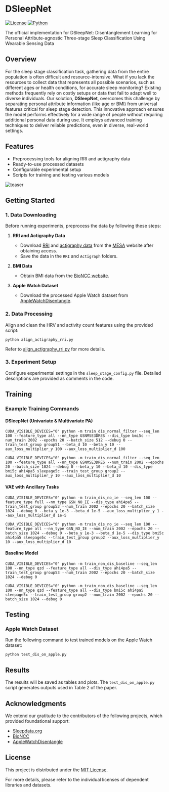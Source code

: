 # DSleepNet

[![License](https://img.shields.io/badge/license-MIT-blue.svg)](LICENSE)
[![Python](https://img.shields.io/badge/python-3.7%2B-green.svg)](https://www.python.org/downloads/)

The official implementation for DSleepNet: Disentanglement Learning for Personal Attribute-agnostic Three-stage Sleep Classification Using Wearable Sensing Data

## Overview

For the sleep stage classification task, gathering data from the entire population is often difficult and resource-intensive. What if you lack the resources to collect data that represents all possible scenarios, such as different ages or health conditions, for accurate sleep monitoring? Existing methods frequently rely on costly setups or data that fail to adapt well to diverse individuals. Our solution, **DSleepNet**, overcomes this challenge by separating personal attribute information (like age or BMI) from universal features critical for sleep stage detection. This innovative approach ensures the model performs effectively for a wide range of people without requiring additional personal data during use. It employs advanced training techniques to deliver reliable predictions, even in diverse, real-world settings.

## Features
- Preprocessing tools for aligning RRI and actigraphy data
- Ready-to-use processed datasets
- Configurable experimental setup
- Scripts for training and testing various models

![teaser](assets/example_teaser.gif)

## Getting Started

### 1. Data Downloading
Before running experiments, preprocess the data by following these steps:

1. **RRI and Actigraphy Data**
   - Download [RRI](https://sleepdata.org/datasets/mesa/files/polysomnography/annotations-rpoints) and [actigraphy data](https://sleepdata.org/datasets/mesa/files/actigraphy) from the [MESA]([https://sleepdata.org/](https://sleepdata.org/datasets/mesa)) website after obtaining access.
   - Save the data in the `RRI` and `Actigraph` folders.

2. **BMI Data**
   - Obtain BMI data from the [BioNCC website](https://bioncc.nih.gov/).

3. **Apple Watch Dataset**
   - Download the processed Apple Watch dataset from [AppleWatchDisentangle](https://drive.google.com/file/d/1xVeS-8ngJ1av5GN_s6eHpr-SQfeGL4ZV/view?usp=drive_link).

### 2. Data Processing
Align and clean the HRV and activity count features using the provided script:

```shell
python align_actigraphy_rri.py
```
Refer to [align_actigraphy_rri.py](https://github.com/bzhai/multimodal_sleep_stage_benchmark/blob/master/dataset_builder_loader/align_actigraphy_rri.py) for more details.

### 3. Experiment Setup
Configure experimental settings in the `sleep_stage_config.py` file. Detailed descriptions are provided as comments in the code.

## Training

### Example Training Commands

#### DSleepNet (Univariate & Multivariate PA)
```shell
CUDA_VISIBLE_DEVICES="0" python -m train_dis_normal_filter --seq_len 100 --feature_type all --nn_type GSNMSE3DRES --dis_type bmi5c --num_train 2002 --epochs 20 --batch_size 512 --debug 0 --train_test_group group51 --beta_d 10 --beta_y 10 --aux_loss_multiplier_y 100 --aux_loss_multiplier_d 100

CUDA_VISIBLE_DEVICES="0" python -m train_dis_normal_filter --seq_len 100 --feature_type all --nn_type GSNMSE3DRES --num_train 2002 --epochs 20 --batch_size 1024 --debug 0 --beta_y 10 --beta_d 10 --dis_type bmi5c ahi4pa5 sleepage5c --train_test_group group2 --aux_loss_multiplier_y 10 --aux_loss_multiplier_d 10
```

#### VAE with Ancillary Tasks
```shell
CUDA_VISIBLE_DEVICES="0" python -m train_dis_no_ie --seq_len 100 --feature_type full --nn_type GSN_NO_IE --dis_type ahi4pa5 --train_test_group group53 --num_train 2002 --epochs 20 --batch_size 1024 --debug 0 --beta_y 1e-3 --beta_d 1e-5 --aux_loss_multiplier_y 1 --aux_loss_multiplier_d 1e-5

CUDA_VISIBLE_DEVICES="0" python -m train_dis_no_ie --seq_len 100 --feature_type all --nn_type GSN_NO_IE --num_train 2002 --epochs 20 --batch_size 1024 --debug 0 --beta_y 1e-3 --beta_d 1e-5 --dis_type bmi5c ahi4pa5 sleepage5c --train_test_group group2 --aux_loss_multiplier_y 10 --aux_loss_multiplier_d 10
```

#### Baseline Model
```shell
CUDA_VISIBLE_DEVICES="0" python -m train_non_dis_baseline --seq_len 100 --nn_type qzd --feature_type all --dis_type ahi4pa5 --train_test_group group53 --num_train 2002 --epochs 20 --batch_size 1024 --debug 0

CUDA_VISIBLE_DEVICES="0" python -m train_non_dis_baseline --seq_len 100 --nn_type qzd --feature_type all --dis_type bmi5c ahi4pa5 sleepage5c --train_test_group group2 --num_train 2002 --epochs 20 --batch_size 1024 --debug 0
```

## Testing

### Apple Watch Dataset
Run the following command to test trained models on the Apple Watch dataset:

```shell
python test_dis_on_apple.py
```

## Results
The results will be saved as tables and plots. The `test_dis_on_apple.py` script generates outputs used in Table 2 of the paper.

## Acknowledgments
We extend our gratitude to the contributors of the following projects, which provided foundational support:

- [Sleepdata.org](https://sleepdata.org/)
- [BioNCC](https://bioncc.nih.gov/)
- [AppleWatchDisentangle](https://drive.google.com/file/d/1xVeS-8ngJ1av5GN_s6eHpr-SQfeGL4ZV/view?usp=drive_link)

## License
This project is distributed under the [MIT License](LICENSE).

For more details, please refer to the individual licenses of dependent libraries and datasets.
